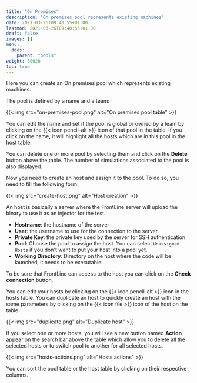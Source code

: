 ```yaml
---
title: "On Premises"
description: "On premises pool represents existing machines"
date: 2021-03-26T09:40:55+01:00
lastmod: 2021-03-26T09:40:55+01:00
draft: false
images: []
menu:
  docs:
    parent: "pools"
weight: 30020
toc: true
---
```


Here you can create an On premises pool which represents existing machines.

The pool is defined by a name and a team:

{{< img src="on-premises-pool.png" alt="On premises pool table" >}}

You can edit the name and set if the pool is global or owned by a team by clicking on the {{< icon pencil-alt >}} icon of that pool in the table.
If you click on the name, it will highlight all the hosts which are in this pool in the host table.

You can delete one or more pool by selecting them and click on the **Delete** button above the table. The number of simulations associated to the pool is also displayed.

Now you need to create an host and assign it to the pool. To do so, you need to fill the following form:

{{< img src="create-host.png" alt="Host creation" >}}

An host is basically a server where the FrontLine server will upload the binary to use it as an injector for the test.

- **Hostname**: the hostname of the server
- **User**: the username to use for the connection to the server
- **Private Key**: the private key used by the server for SSH authentication
- **Pool**: Choose the pool to assign the host. You can select `Unassigned Hosts` if you don't want to put your host into a pool yet.
- **Working Directory**: Directory on the host where the code will be launched, it needs to be executable

To be sure that FrontLine can access to the host you can click on the **Check connection** button.

You can edit your hosts by clicking on the {{< icon pencil-alt >}} icon in the hosts table.
You can duplicate an host to quickly create an host with the same parameters by clicking on the {{< icon file >}} icon of the host on the table.

{{< img src="duplicate.png" alt="Duplicate host" >}}

If you select one or more hosts, you will see a new button named **Action** appear on the search bar above the table which allow you to delete all the selected hosts or to switch pool to another for all selected hosts.

{{< img src="hosts-actions.png" alt="Hosts actions" >}}

You can sort the pool table or the host table by clicking on their respective columns.
